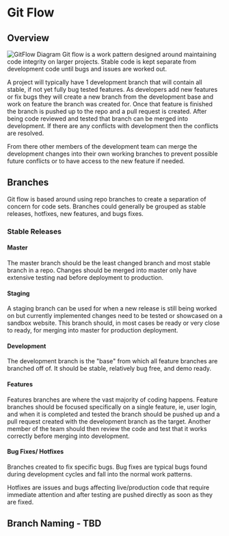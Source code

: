 # Git Flow

## Overview
![GitFlow Diagram](../../../gitflow/QA/Git-Flow/images/git-flow.png)
Git flow is a work pattern designed around maintaining code integrity on larger projects. Stable code is kept separate
from development code until bugs and issues are worked out. 

A project will typically have 1 development branch that will contain all stable, if not yet fully bug tested features.
As developers add new features or fix bugs they will create a new branch from the development base and work on feature 
the branch was created for. Once that feature is finished the branch is pushed up to the repo and a pull request is created.
After being code reviewed and tested that branch can be merged into development. If there are any conflicts with development
then the conflicts are resolved.
 
From there other members of the development team can merge the development changes into their own working branches to prevent 
possible future conflicts or to have access to the new feature if needed.

## Branches

Git flow is based around using repo branches to create a separation of concern for code sets. Branches could generally be
grouped as stable releases, hotfixes, new features, and bugs fixes. 

### Stable Releases
#### Master
The master branch should be the least changed branch and most stable branch in a repo. Changes should be merged into master
only have extensive testing nad before deployment to production.  

#### Staging
A staging branch can be used for when a new release is still being worked on but currently implemented changes need to be tested
or showcased on a sandbox website. This branch should, in most cases be ready or very close to ready, for merging into master 
for production deployment.

#### Development
The development branch is the "base" from which all feature branches are branched off of.
It should be stable, relatively bug free, and demo ready.

#### Features
Features branches are where the vast majority of coding happens. Feature branches should be focused specifically on a single feature, 
ie, user login, and when it is completed and tested the branch should be pushed up and a pull request created with the development branch as
the target. Another member of the team should then review the code and test that it works correctly before merging into development.


#### Bug Fixes/ Hotfixes
Branches created to fix specific bugs. Bug fixes are typical bugs found during development cycles and fall into the normal work 
patterns.

Hotfixes are issues and bugs affecting live/production code that require immediate attention and after testing are pushed directly
as soon as they are fixed.

## Branch Naming - TBD
